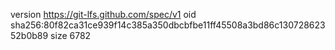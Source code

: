 version https://git-lfs.github.com/spec/v1
oid sha256:80f82ca31ce939f14c385a350dbcbfbe11ff45508a3bd86c13072862352b0b89
size 6782
